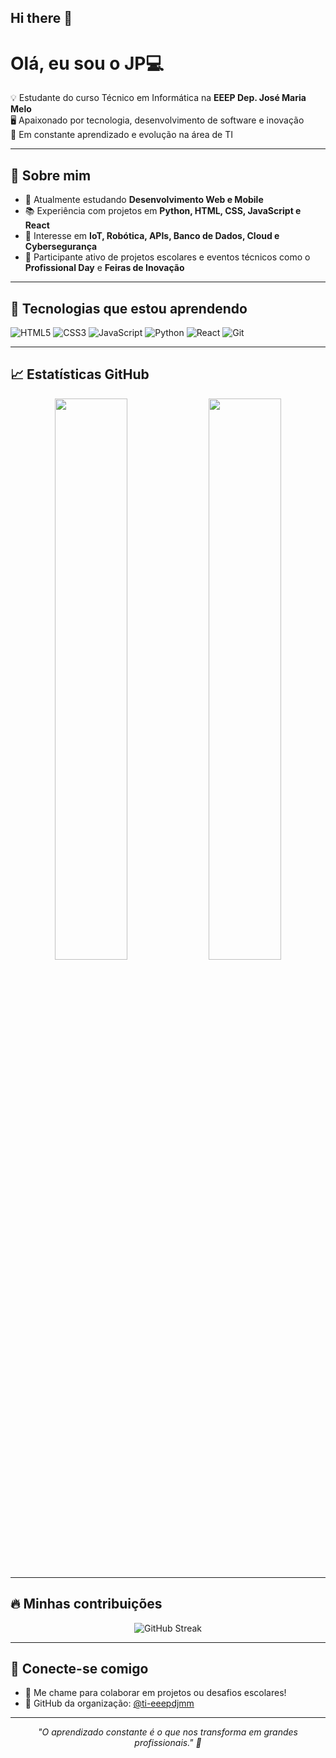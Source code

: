 ## Hi there 👋


<h1>Olá, eu sou o JP💻</h1>

<p>
  💡 Estudante do curso Técnico em Informática na <strong>EEEP Dep. José Maria Melo</strong><br>
  🖥️ Apaixonado por tecnologia, desenvolvimento de software e inovação<br>
  🚀 Em constante aprendizado e evolução na área de TI
</p>

---

## 🧠 Sobre mim

- 🔭 Atualmente estudando **Desenvolvimento Web e Mobile**
- 📚 Experiência com projetos em **Python, HTML, CSS, JavaScript e React**
- 🔌 Interesse em **IoT, Robótica, APIs, Banco de Dados, Cloud e Cybersegurança**
- 🧩 Participante ativo de projetos escolares e eventos técnicos como o **Profissional Day** e **Feiras de Inovação**

---

## 🚀 Tecnologias que estou aprendendo

![HTML5](https://img.shields.io/badge/HTML5-e34c26?style=for-the-badge&logo=html5&logoColor=white)
![CSS3](https://img.shields.io/badge/CSS3-264de4?style=for-the-badge&logo=css3&logoColor=white)
![JavaScript](https://img.shields.io/badge/JavaScript-f0db4f?style=for-the-badge&logo=javascript&logoColor=black)
![Python](https://img.shields.io/badge/Python-306998?style=for-the-badge&logo=python&logoColor=white)
![React](https://img.shields.io/badge/React-61DAFB?style=for-the-badge&logo=react&logoColor=black)
![Git](https://img.shields.io/badge/Git-F1502F?style=for-the-badge&logo=git&logoColor=white)

---

## 📈 Estatísticas GitHub

<p align="center">
  <img width="48%" src="https://github-readme-stats.vercel.app/api?username=jpbrglp2&show_icons=true&theme=github_dark" />
  <img width="48%" src="https://github-readme-stats.vercel.app/api/top-langs/?username=jpbrglp2&layout=compact&theme=github_dark" />
</p>

---

## 🔥 Minhas contribuições

<p align="center">
  <img src="https://streak-stats.demolab.com?user=JEvert0n&theme=tokyonight&hide_border=false&date_format=M%20j%5B%2C%20Y%5D" alt="GitHub Streak" />
</p>

---

## 🤝 Conecte-se comigo

- 💬 Me chame para colaborar em projetos ou desafios escolares!
- 🔗 GitHub da organização: [@ti-eeepdjmm](https://github.com/ti-eeepdjmm)

---

<p align="center">
  <em>"O aprendizado constante é o que nos transforma em grandes profissionais." 🚀</em>
</p>
